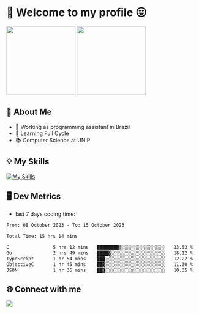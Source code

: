 # 🎉 Welcome to my profile 😛

<div>
  <img height="180em" src="https://github-readme-stats.vercel.app/api?username=VinicciusSantos&show_icons=true&icon_color=fff&include_all_commits=true&count_private=true&bg_color=30,000,000&title_color=fff&text_color=fff"/>
  <img height="180em" src="https://github-readme-stats.vercel.app/api/top-langs/?username=VinicciusSantos&langs_count=8&layout=compact&include_all_commits=true&count_private=true&bg_color=30,000,000&title_color=fff&text_color=fff"/>
</div>

## 📖 About Me
- 🔭 Working as programming assistant in Brazil
- 🌱 Learning Full Cycle
- 📚 Computer Science at UNIP

## 💡 My Skills

[![My Skills](https://skills.thijs.gg/icons?i=angular,react,jest,html,css,sass,bootstrap,ts,js,nodejs,express,git,c,py,postgres,mysql,docker)](https://github.com/VinicciusSantos)

## 🖥️ Dev Metrics

- last 7 days coding time:

<!--START_SECTION:waka-->

```txt
From: 08 October 2023 - To: 15 October 2023

Total Time: 15 hrs 14 mins

C                5 hrs 12 mins   ████████▒░░░░░░░░░░░░░░░░   33.53 %
Go               2 hrs 49 mins   ████▓░░░░░░░░░░░░░░░░░░░░   18.12 %
TypeScript       1 hr 54 mins    ███░░░░░░░░░░░░░░░░░░░░░░   12.22 %
ObjectiveC       1 hr 45 mins    ██▓░░░░░░░░░░░░░░░░░░░░░░   11.30 %
JSON             1 hr 36 mins    ██▓░░░░░░░░░░░░░░░░░░░░░░   10.35 %
```

<!--END_SECTION:waka-->

## 🌐 Connect with me

<a href="https://www.linkedin.com/in/vinicius-guedes-b817aa223/"><img src="https://img.shields.io/badge/LinkedIn-0077B5?style=for-the-badge&logo=linkedin&logoColor=white"/></a>

